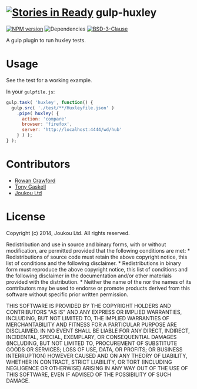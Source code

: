 [![Stories in Ready](https://badge.waffle.io/joukou/gulp-huxley.png?label=ready&title=Ready)](https://waffle.io/joukou/gulp-huxley)
gulp-huxley
===========
[![NPM version](https://badge.fury.io/js/gulp-huxley.svg)](http://badge.fury.io/js/gulp-huxley)
![Dependencies](https://david-dm.org/joukou/gulp-huxley.png)
[![BSD-3-Clause](http://img.shields.io/badge/license-BSD--3--Clause-brightgreen.png)](#license)

A gulp plugin to run huxley tests.

Usage
=====

See the test for a working example.

In your `gulpfile.js`:

```javascript
gulp.task( 'huxley', function() {
  gulp.src( './test/**/Huxleyfile.json' )
    .pipe( huxley( {
      action: 'compare'
      browser: 'firefox',
      server: 'http://localhost:4444/wd/hub'
    } ) );
} );
```

Contributors
============

- [Rowan Crawford](mailto:rowan@joukou.com)
- [Tony Gaskell](https://github.com/thgaskell)
- [Joukou Ltd](https://joukou.com)

License
=======

Copyright (c) 2014, Joukou Ltd.
All rights reserved.

Redistribution and use in source and binary forms, with or without
modification, are permitted provided that the following conditions are met:
    * Redistributions of source code must retain the above copyright
      notice, this list of conditions and the following disclaimer.
    * Redistributions in binary form must reproduce the above copyright
      notice, this list of conditions and the following disclaimer in the
      documentation and/or other materials provided with the distribution.
    * Neither the name of the <organization> nor the
      names of its contributors may be used to endorse or promote products
      derived from this software without specific prior written permission.

THIS SOFTWARE IS PROVIDED BY THE COPYRIGHT HOLDERS AND CONTRIBUTORS "AS IS" AND
ANY EXPRESS OR IMPLIED WARRANTIES, INCLUDING, BUT NOT LIMITED TO, THE IMPLIED
WARRANTIES OF MERCHANTABILITY AND FITNESS FOR A PARTICULAR PURPOSE ARE
DISCLAIMED. IN NO EVENT SHALL <COPYRIGHT HOLDER> BE LIABLE FOR ANY
DIRECT, INDIRECT, INCIDENTAL, SPECIAL, EXEMPLARY, OR CONSEQUENTIAL DAMAGES
(INCLUDING, BUT NOT LIMITED TO, PROCUREMENT OF SUBSTITUTE GOODS OR SERVICES;
LOSS OF USE, DATA, OR PROFITS; OR BUSINESS INTERRUPTION) HOWEVER CAUSED AND
ON ANY THEORY OF LIABILITY, WHETHER IN CONTRACT, STRICT LIABILITY, OR TORT
(INCLUDING NEGLIGENCE OR OTHERWISE) ARISING IN ANY WAY OUT OF THE USE OF THIS
SOFTWARE, EVEN IF ADVISED OF THE POSSIBILITY OF SUCH DAMAGE.
